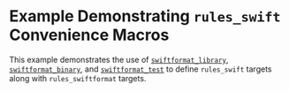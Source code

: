 # Example Demonstrating `rules_swift` Convenience Macros

This example demonstrates the use of 
[`swiftformat_library`](/doc/rules_and_macros_overview.md#swiftformat_library),
[`swiftformat_binary`](/doc/rules_and_macros_overview.md#swiftformat_binary), and
[`swiftformat_test`](/doc/rules_and_macros_overview.md#swiftformat_test)
to define `rules_swift` targets along with `rules_swiftformat` targets.
